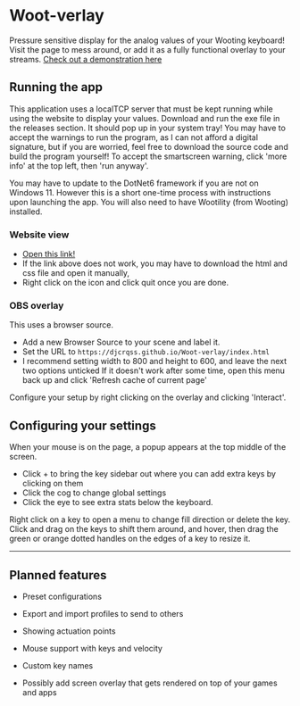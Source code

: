 # Woot-verlay
Pressure sensitive display for the analog values of your Wooting keyboard! Visit the page to mess around, or add it as a fully functional overlay to your streams.
[Check out a demonstration here](https://www.youtube.com/watch?v=62ZL6NmN-KM)

## Running the app
This application uses a localTCP server that must be kept running while using the website to display your values.
Download and run the exe file in the releases section. It should pop up in your system tray!
You may have to accept the warnings to run the program, as I can not afford a digital signature, but if you are worried, feel free to download the source code and build the program yourself! To accept the smartscreen warning, click 'more info' at the top left, then 'run anyway'.

You may have to update to the DotNet6 framework if you are not on Windows 11. However this is a short one-time process with instructions upon launching the app. You will also need to have Wootility (from Wooting) installed.


### Website view
- [Open this link!](https://djcrqss.github.io/Woot-verlay/index.html)
- If the link above does not work, you may have to download the html and css file and open it manually,
- Right click on the icon and click quit once you are done.

### OBS overlay
This uses a browser source.
- Add a new Browser Source to your scene and label it.
- Set the URL to `https://djcrqss.github.io/Woot-verlay/index.html`
- I recommend setting width to 800 and height to 600, and leave the next two options unticked
If it doesn't work after some time, open this menu back up and click 'Refresh cache of current page'

Configure your setup by right clicking on the overlay and clicking 'Interact'.

## Configuring your settings
When your mouse is on the page, a popup appears at the top middle of the screen.
- Click + to bring the key sidebar out where you can add extra keys by clicking on them
- Click the cog to change global settings
- Click the eye to see extra stats below the keyboard.

Right click on a key to open a menu to change fill direction or delete the key.
Click and drag on the keys to shift them around, and hover, then drag the green or orange dotted handles on the edges of a key to resize it.




---

## Planned features
- Preset configurations
- Export and import profiles to send to others
- Showing actuation points
- Mouse support with keys and velocity
- Custom key names

- Possibly add screen overlay that gets rendered on top of your games and apps




